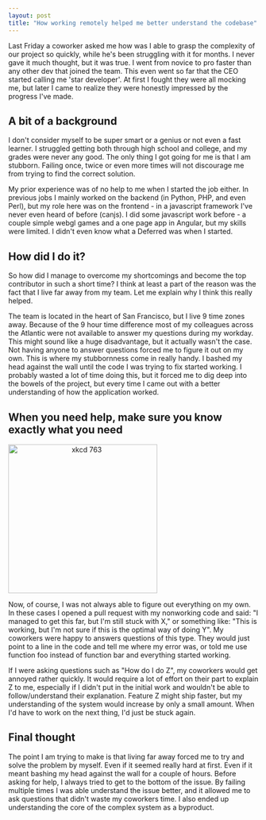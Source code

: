 ```yaml
---
layout: post
title: "How working remotely helped me better understand the codebase"
---
```



Last Friday a coworker asked me how was I able to grasp the complexity of our project so quickly, while he's been struggling with it for months. I never gave it much thought, but it was true. I went from novice to pro faster than any other dev that joined the team. This even went so far that the CEO started calling me 'star developer'. At first I fought they were all mocking me, but later I came to realize they were honestly impressed by the progress I've made.

A bit of a background
------------

I don't consider myself to be super smart or a genius or not even a fast learner. I struggled getting both through high school and college, and my grades were never any good. The only thing I got going for me is that I am stubborn. Failing once, twice or even more times will not discourage me from trying to find the correct solution.

My prior experience was of no help to me when I started the job either. In previous jobs I mainly worked on the backend (in Python, PHP, and even Perl), but my role here was on the frontend - in a javascript framework I've never even heard of before (canjs). I did some javascript work before - a couple simple webgl games and a one page app in Angular, but my skills were limited. I didn't even know what a Deferred was when I started.

How did I do it?
------------

So how did I manage to overcome my shortcomings and become the top contributor in such a short time? I think at least a part of the reason was the fact that I live far away from my team. Let me explain why I think this really helped.

The team is located in the heart of San Francisco, but I live 9 time zones away. Because of the 9 hour time difference most of my colleagues across the Atlantic were not available to answer my questions during my workday. This might sound like a huge disadvantage, but it actually wasn't the case. Not having anyone to answer questions forced me to figure it out on my own. This is where my stubbornness come in really handy. I bashed my head against the wall until the code I was trying to fix started working. I probably wasted a lot of time doing this, but it forced me to dig deep into the bowels of the project, but every time I came out with a better understanding of how the application worked.

When you need help, make sure you know exactly what you need
----------------------------------------
<a href="http://xkcd.com/763/" style="text-align:center;"><img class="txt-img" src="/assets/pics/workaround.png" alt="xkcd 763" title="Remember your solution will not always be optimal... (xkcd 764)" width="300px"></a>

Now, of course, I was not always able to figure out everything on my own. In these cases I opened a pull request with my nonworking code and said: "I managed to get this far, but I'm still stuck with X," or something like: "This is working, but I'm not sure if this is the optimal way of doing Y". My coworkers were happy to answers questions of this type. They would just point to a line in the code and tell me where my error was, or told me use function foo instead of function bar and everything started working.

If I were asking questions such as "How do I do Z", my coworkers would get annoyed rather quickly. It would require a lot of effort on their part to explain Z to me, especially if I didn't put in the initial work and wouldn't be able to follow/understand their explanation. Feature Z might ship faster, but my understanding of the system would increase by only a small amount. When I'd have to work on the next thing, I'd just be stuck again.

Final thought
-----------

The point I am trying to make is that living far away forced me to try and solve the problem by myself. Even if it seemed really hard at first. Even if it meant bashing my head against the wall for a couple of hours. Before asking for help, I always tried to get to the bottom of the issue. By failing multiple times I was able understand the issue better, and it allowed me to ask questions that didn't waste my coworkers time. I also ended up understanding the core of the complex system as a byproduct.
